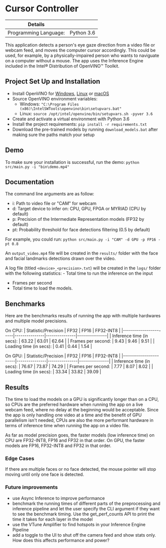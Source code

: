 # Cursor Controller

| Details            |              |
|-----------------------|---------------|
| Programming Language: |  Python 3.6 |

This application detects a person's eye gaze direction from a video file or webcam feed, and moves the computer cursor accordingly. This could be used, for example, by a physically-impaired person who wants to naviguate on a computer without a mouse. The app uses the Inference Engine included in the Intel® Distribution of OpenVINO™ Toolkit.

## Project Set Up and Installation

- Install OpenVINO for [Windows](https://docs.openvinotoolkit.org/latest/_docs_install_guides_installing_openvino_windows.html), [Linux](https://docs.openvinotoolkit.org/latest/_docs_install_guides_installing_openvino_linux.html) or [macOS](https://docs.openvinotoolkit.org/latest/_docs_install_guides_installing_openvino_macos.html)
- Source OpenVINO environment variables: 
    - Windows: ```"C:\Program Files (x86)\IntelSWTools\openvino\bin\setupvars.bat"```
    - Linux: ```source /opt/intel/openvino/bin/setupvars.sh -pyver 3.6```
- Create and activate a virtual environment with Python 3.6
- Install the project requirements: ```pip install -r requirements.txt```
- Download the pre-trained models by running ```download_models.bat``` after making sure the paths match your setup


## Demo

To make sure your installation is successful, run the demo:
```python src/main.py -i "bin\demo.mp4"```

## Documentation

The command line arguments are as follow:
- i: Path to video file or "CAM" for webcam
- d: Target device to infer on: CPU, GPU, FPGA or MYRIAD (CPU by default)
- p: Precision of the Intermediate Representation models (FP32 by default)
- pt: Probability threshold for face detections filtering (0.5 by default)

For example, you could run: ```python src/main.py -i "CAM" -d GPU -p FP16 -pt 0.8```

An ```output_video.mp4``` file will be created in the ```results/``` folder with the face and facial landmarks detections drawn over the video.

A log file (titled ```<device>_<precision>.txt```) will be created in the ```logs/``` folder with the following statistics: - Total time to run the inference on the input
- Frames per second
- Total time to load the models. 

## Benchmarks

Here are the benchmarks results of running the app with multiple hardwares and multiple model precisions. 

On CPU:
| Statistic/Precision            |       FP32       |       FP16       |       FP32-INT8       |
|-----------------------|---------------|---------------|---------------|
| Inference time (in secs): |       63.22      |        63.01     |      62.64       |
| Frames per second: |       9.43      |       9.46      |       9.51      |
| Loading time (in secs): |      0.41       |      0.44       |       1.54      |

On GPU:
| Statistic/Precision            |       FP32       |       FP16       |       FP32-INT8       |
|-----------------------|---------------|---------------|---------------|
| Inference time (in secs): |       76.67      |       73.87      |       74.29      |
| Frames per second: |       7.77      |       8.07      |       8.02      |
| Loading time (in secs): |       33.34      |       33.82      |        39.09     |

## Results

The time to load the models on a GPU is significantly longer than on a CPU, so CPUs are the preferred hardware when running the app on a live webcam feed, where no delay at the beginning would be acceptable. Since the app is only handling one video at a time and the benefit of GPU parallelism isn't needed, CPUs are also the more performant hardware in terms of inference time when running the app on a video file. 

As far as model precision goes, the faster models (low inference time) on CPU are FP32-INT8, FP16 and FP32 in that order. On GPU, the faster models are FP16, FP32-INT8 and FP32 in that order. 


### Edge Cases

If there are multiple faces or no face detected, the mouse pointer will stop moving until only one face is detected.


### Future improvements
* use Async Inference to improve performance
* benchmark the running times of different parts of the preprocessing and inference pipeline and let the user specify the CLI argument if they want to see the benchmark timing. Use the get_perf_counts API to print the time it takes for each layer in the model
* use the VTune Amplifier to find hotspots in your Inference Engine Pipeline
* add a toggle to the UI to shut off the camera feed and show stats only. How does this affects performance and power?